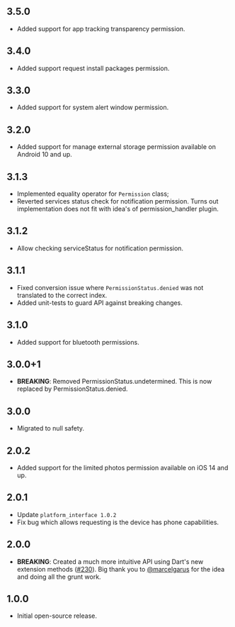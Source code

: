 ## 3.5.0

* Added support for app tracking transparency permission.

## 3.4.0

* Added support request install packages permission.

## 3.3.0

* Added support for system alert window permission.

## 3.2.0

* Added support for manage external storage permission available on Android 10 and up.

## 3.1.3 

* Implemented equality operator for `Permission` class;
* Reverted services status check for notification permission. Turns out implementation does not fit with idea's of permission_handler plugin.

## 3.1.2

* Allow checking serviceStatus for notification permission.

## 3.1.1

* Fixed conversion issue where `PermissionStatus.denied` was not translated to the correct index.
* Added unit-tests to guard API against breaking changes.

## 3.1.0

* Added support for bluetooth permissions. 

## 3.0.0+1

* **BREAKING**: Removed PermissionStatus.undetermined. This is now replaced by PermissionStatus.denied.

## 3.0.0

* Migrated to null safety.

## 2.0.2

* Added support for the limited photos permission available on iOS 14 and up.

## 2.0.1

* Update `platform_interface 1.0.2`
* Fix bug which allows requesting is the device has phone capabilities.

## 2.0.0

- **BREAKING**: Created a much more intuitive API using Dart's new extension methods ([#230](https://github.com/Baseflow/flutter-permission-handler/issues/230)). Big thank you to [@marcelgarus](https://github.com/marcelgarus) for the idea and doing all the grunt work.

## 1.0.0

- Initial open-source release.
